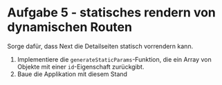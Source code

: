 # Aufgabe 5 - statisches rendern von dynamischen Routen

Sorge dafür, dass Next die Detailseiten statisch vorrendern kann.

1. Implementiere die `generateStaticParams`-Funktion, die ein Array von Objekte mit einer `id`-Eigenschaft zurückgibt.
2. Baue die Applikation mit diesem Stand